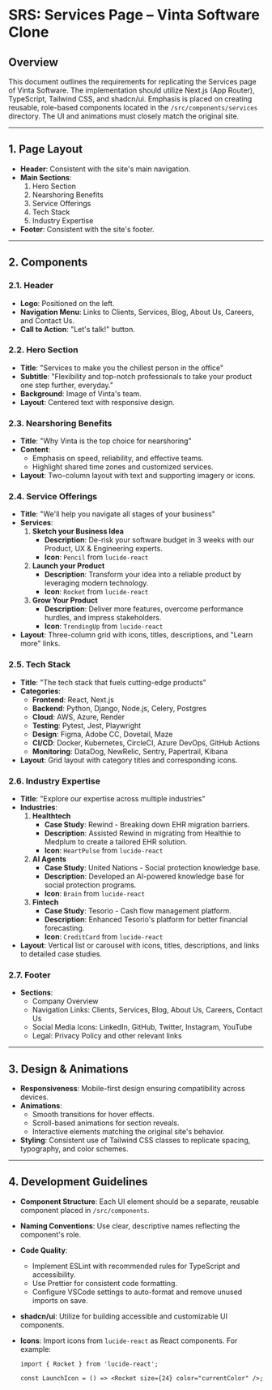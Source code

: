 # SRS: Services Page – Vinta Software Clone

## Overview

This document outlines the requirements for replicating the Services page of Vinta Software. The implementation should utilize Next.js (App Router), TypeScript, Tailwind CSS, and shadcn/ui. Emphasis is placed on creating reusable, role-based components located in the `/src/components/services` directory. The UI and animations must closely match the original site.

---

## 1. Page Layout

- **Header**: Consistent with the site's main navigation.
- **Main Sections**:
  1. Hero Section
  2. Nearshoring Benefits
  3. Service Offerings
  4. Tech Stack
  5. Industry Expertise
- **Footer**: Consistent with the site's footer.

---

## 2. Components

### 2.1. Header

- **Logo**: Positioned on the left.
- **Navigation Menu**: Links to Clients, Services, Blog, About Us, Careers, and Contact Us.
- **Call to Action**: "Let's talk!" button.

### 2.2. Hero Section

- **Title**: "Services to make you the chillest person in the office"
- **Subtitle**: "Flexibility and top-notch professionals to take your product one step further, everyday."
- **Background**: Image of Vinta's team.
- **Layout**: Centered text with responsive design.

### 2.3. Nearshoring Benefits

- **Title**: "Why Vinta is the top choice for nearshoring"
- **Content**:
  - Emphasis on speed, reliability, and effective teams.
  - Highlight shared time zones and customized services.
- **Layout**: Two-column layout with text and supporting imagery or icons.

### 2.4. Service Offerings

- **Title**: "We'll help you navigate all stages of your business"
- **Services**:
  1. **Sketch your Business Idea**
     - **Description**: De-risk your software budget in 3 weeks with our Product, UX & Engineering experts.
     - **Icon**: `Pencil` from `lucide-react`
  2. **Launch your Product**
     - **Description**: Transform your idea into a reliable product by leveraging modern technology.
     - **Icon**: `Rocket` from `lucide-react`
  3. **Grow Your Product**
     - **Description**: Deliver more features, overcome performance hurdles, and impress stakeholders.
     - **Icon**: `TrendingUp` from `lucide-react`
- **Layout**: Three-column grid with icons, titles, descriptions, and "Learn more" links.

### 2.5. Tech Stack

- **Title**: "The tech stack that fuels cutting-edge products"
- **Categories**:
  - **Frontend**: React, Next.js
  - **Backend**: Python, Django, Node.js, Celery, Postgres
  - **Cloud**: AWS, Azure, Render
  - **Testing**: Pytest, Jest, Playwright
  - **Design**: Figma, Adobe CC, Dovetail, Maze
  - **CI/CD**: Docker, Kubernetes, CircleCI, Azure DevOps, GitHub Actions
  - **Monitoring**: DataDog, NewRelic, Sentry, Papertrail, Kibana
- **Layout**: Grid layout with category titles and corresponding icons.

### 2.6. Industry Expertise

- **Title**: "Explore our expertise across multiple industries"
- **Industries**:
  1. **Healthtech**
     - **Case Study**: Rewind - Breaking down EHR migration barriers.
     - **Description**: Assisted Rewind in migrating from Healthie to Medplum to create a tailored EHR solution.
     - **Icon**: `HeartPulse` from `lucide-react`
  2. **AI Agents**
     - **Case Study**: United Nations - Social protection knowledge base.
     - **Description**: Developed an AI-powered knowledge base for social protection programs.
     - **Icon**: `Brain` from `lucide-react`
  3. **Fintech**
     - **Case Study**: Tesorio - Cash flow management platform.
     - **Description**: Enhanced Tesorio's platform for better financial forecasting.
     - **Icon**: `CreditCard` from `lucide-react`
- **Layout**: Vertical list or carousel with icons, titles, descriptions, and links to detailed case studies.

### 2.7. Footer

- **Sections**:
  - Company Overview
  - Navigation Links: Clients, Services, Blog, About Us, Careers, Contact Us
  - Social Media Icons: LinkedIn, GitHub, Twitter, Instagram, YouTube
  - Legal: Privacy Policy and other relevant links

---

## 3. Design & Animations

- **Responsiveness**: Mobile-first design ensuring compatibility across devices.
- **Animations**:
  - Smooth transitions for hover effects.
  - Scroll-based animations for section reveals.
  - Interactive elements matching the original site's behavior.
- **Styling**: Consistent use of Tailwind CSS classes to replicate spacing, typography, and color schemes.

---

## 4. Development Guidelines

- **Component Structure**: Each UI element should be a separate, reusable component placed in `/src/components`.
- **Naming Conventions**: Use clear, descriptive names reflecting the component's role.
- **Code Quality**:
  - Implement ESLint with recommended rules for TypeScript and accessibility.
  - Use Prettier for consistent code formatting.
  - Configure VSCode settings to auto-format and remove unused imports on save.
- **shadcn/ui**: Utilize for building accessible and customizable UI components.
- **Icons**: Import icons from `lucide-react` as React components. For example:

  ```tsx
  import { Rocket } from 'lucide-react';

  const LaunchIcon = () => <Rocket size={24} color="currentColor" />;
  ```

